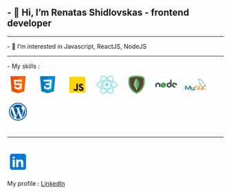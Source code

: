 ## - 👋 Hi, I’m Renatas Shidlovskas - frontend developer
<hr>
- 👀 I’m interested in Javascript, ReactJS, NodeJS
<hr>
- My skills : </br>
<div>
 <img src="./src/html.png" width="50px"  style="margin-top: 10px; align:left;margin-right: 15px;" />
 <img  src="./src/css.png" width="50px" style="margin-top: 10px; align:left;margin-right: 15px;" />
 <img src="./src/js.png" width="50px" style="margin-top: 10px; align:left;margin-right: 15px;" />
 <img src="./src/react.png" width="50px" style="margin-top: 10px; align:left; margin-right: 15px; " />
 <img src="./src/mongodb.png" width="50px" style="margin-top: 10px;  align:left;margin-right: 15px; " />
 <img src="./src/node.png" width="50px" style="margin-top: 10px; align:left;margin-right: 15px;  " />
 <img src="./src/mysql.png" width="50px" style="margin-top: 10px; align:left;margin-right: 15px; " />
 <img src="./src/wordpress.png" width="50px" style="margin-top: 10px;align:left; margin-right: 15px; " />
 </div>
 <br/>
 <hr>
<br/>
<img src="./src/linkedin.png" width="50px" style="margin-top: 1px; margin-right: 15px; " />

 My profile : [LinkedIn] 
 <br/>




[LinkedIn]:https://www.linkedin.com/in/renatas-shidlovskas-87557280/
<!---
Renat2766/Renat2766 is a ✨ special ✨ repository because its `README.md` (this file) appears on your GitHub profile.
You can click the Preview link to take a look at your changes.
--->
